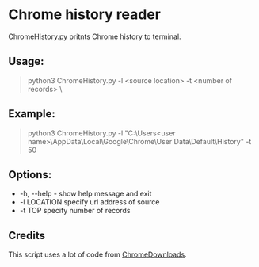 # Chrome history reader
ChromeHistory.py pritnts Chrome history to terminal.

## Usage:
>python3 ChromeHistory.py -l \<source location> -t \<number of records> \

## Example:
>python3 ChromeHistory.py -l "C:\Users\<user name>\AppData\Local\Google\Chrome\User Data\Default\History" -t 50

## Options:
- -h, --help - show help message and exit
- -l LOCATION  specify url address of source
- -t TOP       specify number of records

## Credits
This script uses a lot of code from [ChromeDownloads](https://github.com/PacktPublishing/Mastering-Python-for-Networking-and-Security/blob/master/chapter12/ChromeDownloads.py).